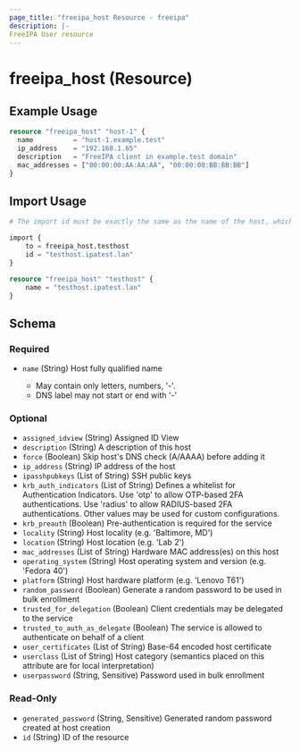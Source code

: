 ```yaml
---
page_title: "freeipa_host Resource - freeipa"
description: |-
FreeIPA User resource
---
```


# freeipa_host (Resource)



## Example Usage

```terraform
resource "freeipa_host" "host-1" {
  name          = "host-1.example.test"
  ip_address    = "192.168.1.65"
  description   = "FreeIPA client in example.test domain"
  mac_addresses = ["00:00:00:AA:AA:AA", "00:00:00:BB:BB:BB"]
}
```



## Import Usage

```terraform
# The import id must be exactly the same as the name of the host, which must be the fqdn of the host.

import {
    to = freeipa_host.testhost
    id = "testhost.ipatest.lan"
}

resource "freeipa_host" "testhost" {
    name = "testhost.ipatest.lan"
}
```


<!-- schema generated by tfplugindocs -->
## Schema

### Required

- `name` (String) Host fully qualified name

	- May contain only letters, numbers, '-'.
	- DNS label may not start or end with '-'

### Optional

- `assigned_idview` (String) Assigned ID View
- `description` (String) A description of this host
- `force` (Boolean) Skip host's DNS check (A/AAAA) before adding it
- `ip_address` (String) IP address of the host
- `ipasshpubkeys` (List of String) SSH public keys
- `krb_auth_indicators` (List of String) Defines a whitelist for Authentication Indicators. Use 'otp' to allow OTP-based 2FA authentications. Use 'radius' to allow RADIUS-based 2FA authentications. Other values may be used for custom configurations.
- `krb_preauth` (Boolean) Pre-authentication is required for the service
- `locality` (String) Host locality (e.g. 'Baltimore, MD')
- `location` (String) Host location (e.g. 'Lab 2')
- `mac_addresses` (List of String) Hardware MAC address(es) on this host
- `operating_system` (String) Host operating system and version (e.g. 'Fedora 40')
- `platform` (String) Host hardware platform (e.g. 'Lenovo T61')
- `random_password` (Boolean) Generate a random password to be used in bulk enrollment
- `trusted_for_delegation` (Boolean) Client credentials may be delegated to the service
- `trusted_to_auth_as_delegate` (Boolean) The service is allowed to authenticate on behalf of a client
- `user_certificates` (List of String) Base-64 encoded host certificate
- `userclass` (List of String) Host category (semantics placed on this attribute are for local interpretation)
- `userpassword` (String, Sensitive) Password used in bulk enrollment

### Read-Only

- `generated_password` (String, Sensitive) Generated random password created at host creation
- `id` (String) ID of the resource

